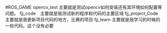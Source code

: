 #ROS_GAME
opencv_test 主要就是测试opencv如何安装还有其环境如何配置等问题。
fjj_code　主要就是我测试新的程序和代码的主要区域
fjj_project_Code 主要就是我更新项目代码的地方，比赛的项目
fjj_learn 主要就是我学习的时候的一些代码。这个没有必要



